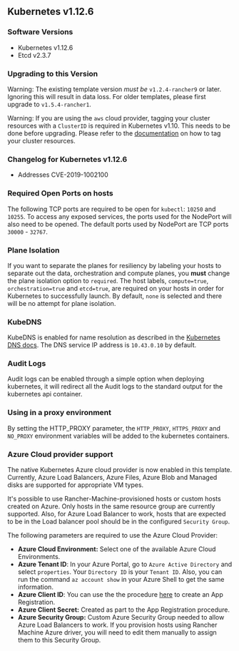 ## Kubernetes v1.12.6

### Software Versions

* Kubernetes v1.12.6
* Etcd v2.3.7

### Upgrading to this Version

Warning: The existing template version _must be_ `v1.2.4-rancher9` or later. Ignoring this will result in data loss. For older templates, please first upgrade to `v1.5.4-rancher1`.

Warning: If you are using the `aws` cloud provider, tagging your cluster resources with a `ClusterID` is required in Kubernetes v1.10. This needs to be done before upgrading. Please refer to the [documentation](https://rancher.com/docs/rancher/v1.6/en/kubernetes/providers/#configuring-the-clusterid) on how to tag your cluster resources.

### Changelog for Kubernetes v1.12.6

* Addresses CVE-2019-1002100

### Required Open Ports on hosts

 The following TCP ports are required to be open for `kubectl`: `10250` and `10255`. To access any exposed services, the ports used for the NodePort will also need to be opened. The default ports used by NodePort are TCP ports `30000` - `32767`.

### Plane Isolation

If you want to separate the planes for resiliency by labeling your hosts to separate out the data, orchestration and compute planes, you **must** change the plane isolation option to `required`. The host labels, `compute=true`, `orchestration=true` and `etcd=true`, are required on your hosts in order for Kubernetes to successfully launch. By default, `none` is selected and there will be no attempt for plane isolation.

### KubeDNS

KubeDNS is enabled for name resolution as described in the [Kubernetes DNS docs](http://kubernetes.io/docs/admin/dns/). The DNS service IP address is `10.43.0.10` by default.

### Audit Logs

Audit logs can be enabled through a simple option when deploying kubernetes, it will redirect all the Audit logs to the standard output for the kubernetes api container.

### Using in a proxy environment

By setting the HTTP_PROXY parameter, the `HTTP_PROXY`, `HTTPS_PROXY` and `NO_PROXY` environment variables will be added to the kubernetes containers.

### Azure Cloud provider support

The native Kubernetes Azure cloud provider is now enabled in this template. Currently, Azure Load Balancers, Azure Files, Azure Blob and Managed disks are supported for appropriate VM types.

It's possible to use Rancher-Machine-provisioned hosts or custom hosts created on Azure. Only hosts in the same resource group are currently supported. Also, for Azure Load Balancer to work, hosts that are expected to be in the Load balancer pool should be in the configured `Security Group`.

The following parameters are required to use the Azure Cloud Provider:
* **Azure Cloud Environment:** Select one of the available Azure Cloud Environments.
* **Azure Tenant ID**: In your Azure Portal, go to `Azure Active Directory` and select `properties`. Your `Directory ID` is your `Tenant ID`. Also, you can run the command `az account show` in your Azure Shell to get the same information.
* **Azure Client ID**: You can use the the procedure [here](http://rancher.com/docs/rancher/latest/en/hosts/azure/#app-registration) to create an App Registration.
* **Azure Client Secret:** Created as part to the App Registration procedure.
* **Azure Security Group:** Custom Azure Security Group needed to allow Azure Load Balancers to work. If you provision hosts using Rancher Machine Azure driver, you will need to edit them manually to assign them to this Security Group.
